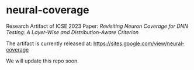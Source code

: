 # neural-coverage
Research Artifact of ICSE 2023 Paper: *Revisiting Neuron Coverage for DNN Testing: A Layer-Wise and Distribution-Aware Criterion*

The artifact is currently released at: https://sites.google.com/view/neural-coverage

We will update this repo soon.
